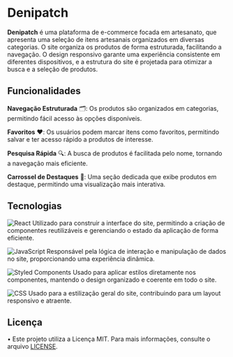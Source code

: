 # Denipatch

**Denipatch** é uma plataforma de e-commerce focada em artesanato, que apresenta uma seleção de itens artesanais organizados em diversas categorias. O site organiza os produtos de forma estruturada, facilitando a navegação. O design responsivo garante uma experiência consistente em diferentes dispositivos, e a estrutura do site é projetada para otimizar a busca e a seleção de produtos.

## Funcionalidades

**Navegação Estruturada** 🗂️: Os produtos são organizados em categorias, permitindo fácil acesso às opções disponíveis.

**Favoritos** ❤️: Os usuários podem marcar itens como favoritos, permitindo salvar e ter acesso rápido a produtos de interesse.

**Pesquisa Rápida** 🔍: A busca de produtos é facilitada pelo nome, tornando a navegação mais eficiente.

**Carrossel de Destaques** 🎡: Uma seção dedicada que exibe produtos em destaque, permitindo uma visualização mais interativa.


## Tecnologias

![React](https://img.shields.io/badge/-React-282C34?style=flat&logo=react&logoColor=61DAFB) Utilizado para construir a interface do site, permitindo a criação de componentes reutilizáveis e gerenciando o estado da aplicação de forma eficiente.

![JavaScript](https://img.shields.io/badge/-JavaScript-282C34?style=flat&logo=javascript&logoColor=F7DF1E) Responsável pela lógica de interação e manipulação de dados no site, proporcionando uma experiência dinâmica.

![Styled Components](https://img.shields.io/badge/-Styled--Components-282C34?style=flat&logo=styled-components&logoColor=DB7093) Usado para aplicar estilos diretamente nos componentes, mantendo o design organizado e coerente em todo o site.




![CSS](https://img.shields.io/badge/-CSS-282C34?style=flat&logo=css3&logoColor=1572B6) Usado para a estilização geral do site, contribuindo para um layout responsivo e atraente.


## Licença

• Este projeto utiliza a Licença MIT. Para mais informações, consulte o arquivo [LICENSE](./LICENSE).
